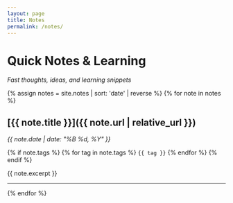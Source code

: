 ```yaml
---
layout: page
title: Notes
permalink: /notes/
---
```


# Quick Notes & Learning

*Fast thoughts, ideas, and learning snippets*

{% assign notes = site.notes | sort: 'date' | reverse %}
{% for note in notes %}
## [{{ note.title }}]({{ note.url | relative_url }})
*{{ note.date | date: "%B %d, %Y" }}*

{% if note.tags %}
{% for tag in note.tags %}
`{{ tag }}` 
{% endfor %}
{% endif %}

{{ note.excerpt }}

---
{% endfor %} 